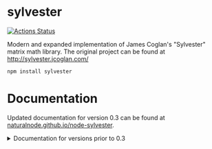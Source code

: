 # sylvester

[![Actions Status](https://github.com/NaturalNode/node-sylvester/workflows/Run%20Tests/badge.svg)](https://github.com/NaturalNode/node-sylvester/actions)

Modern and expanded implementation of James Coglan's "Sylvester" matrix math library. The original project can be found at http://sylvester.jcoglan.com/

```
npm install sylvester
```

# Documentation

Updated documentation for version 0.3 can be found at [naturalnode.github.io/node-sylvester](https://naturalnode.github.io/node-sylvester).

<details><summary>Documentation for versions prior to 0.3</summary>

The original documentation for "Sylvester" should help you through basic operations. An intro that contains node-specific features can also be found {on Chris Umbel's blog}[http://www.chrisumbel.com/article/sylvester_node_js_matrix_vector_math]. We're looking for someone to help get the documentation situation under control.

# Usage

## New Stuff

First I'd like to show some examples of features that aren't in the standard (non-node) Sylvester. I'll likely attempt to commit these back to Sylvester at some point soon.

Note that the decompositions are all available in pure JavaScript, but if the [lapack](https://github.com/NaturalNode/node-lapack) NPM is installed with LAPACK built as a shared library then efficient native code will be used. The LAPACK integration is still _highly_ experimental.

### Vector

    require('sylvester');
    var a = $V([1, 2, 3]);

element-wise log:

    console.log(a.log());

norm computation:

    console.log(a.norm());

element-wise multiplication:

    a.elementMultiply(vector);

element-wise division:

    a.elementDivide(vector);

remove first n nodes:

    a.chomp(n);

return vector with first n nodes:

    a.top(n);

add all elements into a single scalar:

    a.sum()

multiply all elements into a single scalar:

    a.product()

return a vector with the elements parameter on the bottom:

    a.augment(elements)

### Matrix

    var A = $M([[1, 2, 3], [4, 5, 6]]);

return subset of rows, columns:

    // startRow, endRow, startCol, endCol
    A.slice(2, 3, 2, 3);

divide matricies:

    A.div($M([[0.5, 1], [1, 2], [2, 3]]));

scalar addition/subtraction

    A.add(1);
    A.subtract(1);

element-wise log:

    console.log(A.log());

element-wise multiplication:

    A.elementMultiply(vector)

add all elements into a single scalar:

    A.sum()

returns a vector of the indexes of maximum values ([3 3]):

    $M([[1, 2, 3], [5, 4, 6]]).maxColumnIndexes()

returns a vector of minimum column indexes ([1 2]):

    $M([[1, 2, 3], [5, 4, 6]]).minColumnIndexes();

returns a vector of max values ([3 6]):

    $M([[1, 2, 3], [5, 4, 6]]).maxColumns()

returns a vector of minimum values ([1 4]):

    $M([[1, 2, 3], [5, 4, 6]]).minColumns()

create a 2x3 matrix of ones:

    var Ones = Matrix.One(2, 3);

LU decomposition (with partial pivoting)

var lu = A.lu();
console.log(lu.L);
console.log(lu.U);
console.log(lu.P);

QR decomposition (feature still inefficient and experimental, but uses pure javascript):

    var qr = A.qr();
    console.log(qr.Q);
    console.log(qr.R);

SVD decomposition (feature still inefficient and experimental, but uses pure javascript):

    var svd = A.svd();
    console.log(svd.U);
    console.log(svd.S);
    console.log(svd.V);

PCA

    var A = $M([[1, 2], [5, 7]]).pcaProject(1).eql($M([
                [-2.2120098720461616],
                [-8.601913944732665]
            ]);
    var pca = A.pcaProject(1);
    var Z = pca.Z;
    var A = Z.pcaRecover(pca.U);

Solving systems of equations

    // sovle Ax = b for x
    var A = $M([[2, 4], [2, 1]]);
    var b = $V([1, 0]);
    console.log(A.solve(b));

== Old Stuff

Below is a basic illustration of standard matrix/vector math using the standard
Sylvester API. This documentation is rather incomplete and for further details please consult {the official sylvester API documentation}[http://sylvester.jcoglan.com/docs] at http://sylvester.jcoglan.com/docs.

### Vectors

    require('sylvester');

create two vectors:

    var a = $V([1, 2, 3]);
    var b = $V([2, 3, 4]);

compute the dot product:

    var r = a.dot(b);

add two vectors:

    var c = a.add(b);

multiply by scalar:

    var d = a.x(2);

### Matrices

    require('sylvester');

create two matrices:

    var A = $M([[1, 2], [3, 4]]);
    var B = $M([[1, 2, 3], [4, 5, 6]]);

multiply the matrices:

    var C = A.x(B);

transpose a matrix:

    var B_T = B.transpose();
    // B is 2x3, B_T is 3x2

</details>
